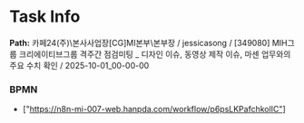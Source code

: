 # Task Info

**Path:** 카페24(주)\본사사업장\[CG]MI본부\본부장 / jessicasong / [349080] MIH그룹 크리에이티브그룹 격주간 점검미팅 _ 디자인 이슈, 동영상 제작 이슈, 마센 업무와의 주요 수치 확인 / 2025-10-01_00-00-00

### BPMN
- ["https://n8n-mi-007-web.hanpda.com/workflow/p6psLKPafchkolIC"]

